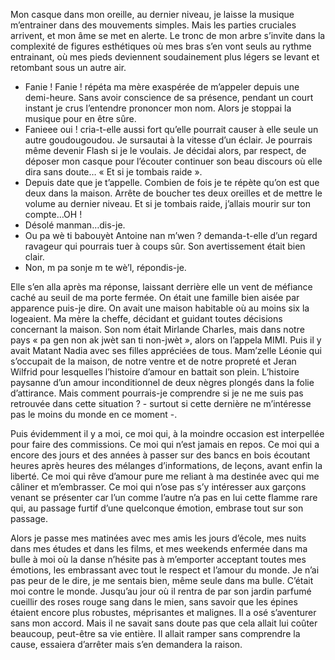 Mon casque dans mon oreille, au dernier niveau, je laisse la musique m’entrainer dans des mouvements simples. Mais les parties cruciales arrivent, et mon âme se met en alerte. Le tronc de mon arbre s’invite dans la complexité de figures esthétiques où mes bras s’en vont seuls au rythme entrainant, où mes pieds deviennent soudainement plus légers se levant et retombant sous un autre air.

-	Fanie ! Fanie ! répéta ma mère exaspérée de m’appeler depuis une demi-heure.
Sans avoir conscience de sa présence, pendant un court instant je crus l’entendre prononcer mon nom. Alors je stoppai la musique pour en être sûre.
-	Fanieee oui ! cria-t-elle aussi fort qu’elle pourrait causer à elle seule un autre goudougoudou. 
Je sursautai à la vitesse d’un éclair. Je pourrais même devenir Flash si je le voulais. Je décidai alors, par respect, de déposer mon casque pour l’écouter continuer son beau discours où elle dira sans doute… « Et si je tombais raide ».
-	Depuis date que je t’appelle. Combien de fois je te répète qu’on est que deux dans la maison. Arrête de boucher tes deux oreilles et de mettre le volume au dernier niveau. Et si je tombais raide, j’allais mourir sur ton compte…OH !
-	Désolé manman…dis-je.
-	Ou pa wè ti babouyèt Antoine nan m’wen ? demanda-t-elle d’un regard ravageur qui pourrais tuer à coups sûr. Son avertissement était bien clair.
-	Non, m pa sonje m te wè’l, répondis-je.

Elle s’en alla après ma réponse, laissant derrière elle un vent de méfiance caché au seuil de ma porte fermée. 
On était une famille bien aisée par apparence puis-je dire. On avait une maison habitable où au moins six la logeaient. Ma mère la cheffe, décidant et guidant toutes décisions concernant la maison. Son nom était Mirlande Charles, mais dans notre pays « pa gen non ak jwèt san ti non-jwèt », alors on l’appela MIMI. Puis il y avait Matant Nadia avec ses filles appréciées de tous. Mam’zelle Léonie qui s’occupait de la maison, de notre ventre et de notre propreté et Jeran Wilfrid pour lesquelles l’histoire d’amour en battait son plein. L’histoire paysanne d’un amour inconditionnel de deux nègres plongés dans la folie d’attirance. Mais comment pourrais-je comprendre si je ne me suis pas retrouvée dans cette situation ? - surtout si cette dernière ne m’intéresse pas le moins du monde en ce moment -. 

Puis évidemment il y a moi, ce moi qui, à la moindre occasion est interpellée pour faire des commissions. Ce moi qui n’est jamais en repos. Ce moi qui a encore des jours et des années à passer sur des bancs en bois écoutant heures après heures des mélanges d’informations, de leçons, avant enfin la liberté. Ce moi qui rêve d’amour pure me reliant à ma destinée avec qui me câliner et m’embrasser. Ce moi qui n’ose pas s’y intéresser aux garçons venant se présenter car l’un comme l’autre n’a pas en lui cette flamme rare qui, au passage furtif d’une quelconque émotion, embrase tout sur son passage.

Alors je passe mes matinées avec mes amis les jours d’école, mes nuits dans mes études et dans les films, et mes weekends enfermée dans ma bulle à moi où la danse n’hésite pas à m’emporter acceptant toutes mes émotions, les embrassant avec tout le respect et l’amour du monde. Je n’ai pas peur de le dire, je me sentais bien, même seule dans ma bulle. C’était moi contre le monde. Jusqu’au jour où il rentra de par son jardin parfumé cueillir des roses rouge sang dans le mien, sans savoir que les épines étaient encore plus robustes, méprisantes et malignes. Il a osé s’aventurer sans mon accord. Mais il ne savait sans doute pas que cela allait lui coûter beaucoup, peut-être sa vie entière. Il allait ramper sans comprendre la cause, essaiera d’arrêter mais s’en demandera la raison. 
